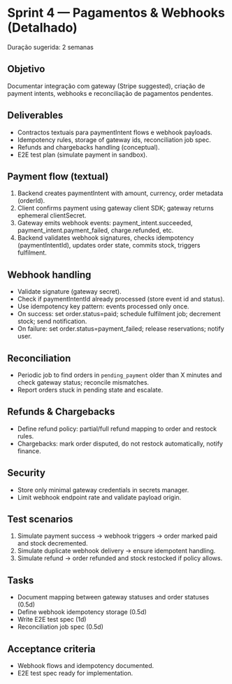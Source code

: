 # Sprint 4 — Pagamentos & Webhooks (Detalhado)

Duração sugerida: 2 semanas

## Objetivo
Documentar integração com gateway (Stripe suggested), criação de payment intents, webhooks e reconciliação de pagamentos pendentes.

## Deliverables
- Contractos textuais para paymentIntent flows e webhook payloads.
- Idempotency rules, storage of gateway ids, reconciliation job spec.
- Refunds and chargebacks handling (conceptual).
- E2E test plan (simulate payment in sandbox).

## Payment flow (textual)
1. Backend creates paymentIntent with amount, currency, order metadata (orderId).
2. Client confirms payment using gateway client SDK; gateway returns ephemeral clientSecret.
3. Gateway emits webhook events: payment_intent.succeeded, payment_intent.payment_failed, charge.refunded, etc.
4. Backend validates webhook signatures, checks idempotency (paymentIntentId), updates order state, commits stock, triggers fulfilment.

## Webhook handling
- Validate signature (gateway secret).
- Check if paymentIntentId already processed (store event id and status).
- Use idempotency key pattern: events processed only once.
- On success: set order.status=paid; schedule fulfilment job; decrement stock; send notification.
- On failure: set order.status=payment_failed; release reservations; notify user.

## Reconciliation
- Periodic job to find orders in `pending_payment` older than X minutes and check gateway status; reconcile mismatches.
- Report orders stuck in pending state and escalate.

## Refunds & Chargebacks
- Define refund policy: partial/full refund mapping to order and restock rules.
- Chargebacks: mark order disputed, do not restock automatically, notify finance.

## Security
- Store only minimal gateway credentials in secrets manager.
- Limit webhook endpoint rate and validate payload origin.

## Test scenarios
1. Simulate payment success -> webhook triggers -> order marked paid and stock decremented.
2. Simulate duplicate webhook delivery -> ensure idempotent handling.
3. Simulate refund -> order refunded and stock restocked if policy allows.

## Tasks
- Document mapping between gateway statuses and order statuses (0.5d)
- Define webhook idempotency storage (0.5d)
- Write E2E test spec (1d)
- Reconciliation job spec (0.5d)

## Acceptance criteria
- Webhook flows and idempotency documented.
- E2E test spec ready for implementation.
